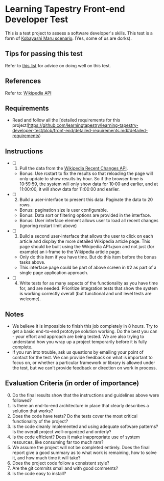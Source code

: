 # Learning Tapestry Front-end Developer Test

This is a test project to assess a software developer's skills. This test is a form of [Kobayashi Maru scenario](https://en.wikipedia.org/wiki/Kobayashi_Maru). (Yes, some of us are dorks).

## Tips for passing this test
Refer to [this list](https://github.com/learningtapestry/learning-tapestry-developer-test/blob/front-end/detailed-requirements.md#tips-for-passing-this-test) for advice on doing well on this test.

## References

Refer to: [Wikipedia API](https://www.mediawiki.org/wiki/API:Main_page)

## Requirements

- Read and follow all the [detailed requirements for this project(https://github.com/learningtapestry/learning-tapestry-developer-test/blob/front-end/detailed-requirements.md#detailed-requirements)

## Instructions

- [ ] 1) Pull the data from the [Wikipedia Recent Changes API](https://en.wikipedia.org/w/api.php?action=query&list=recentchanges&format=json&rcstart=2019-08-29T10:59:20Z&rcnamespace=0&rcshow=!minor%7C!bot%7C!anon%7C!redirect&rclimit=500&rcdir=newer).

    - Bonus: Use rcstart to fix the results so that reloading the page will only update to show results by hour. So if the browser time is 10:59:59, the system will only show data for 10:00 and earlier, and at 11:00:00, it will show data for 11:00:00 and earlier.

- [ ] 2) Build a user-interface to present this data. Paginate the data to 20 rows. 
    - Bonus: pagination size is user configurable. 
    - Bonus: Data sort or filtering options are provided in the interface.
    - Bonus: User interface element allows user to load all recent changes (ignoring rcstart limit above)

- [ ] 3) Build a second user-interface that allows the user to click on each article and display the more detailed Wikipedia article page. This page should be built using the Wikipedia API+json and not just (for example) an i-frame to the Wikipedia article page. 
    - Only do this item if you have time. But do this item before the bonus tasks above.
    - This interface page could be part of above screen in #2 as part of a single page application approach. 

- [ ] 4) Write tests for as many aspects of the functionality as you have time for, and are needed. Prioritize integration tests that show the system is working correctly overall (but functional and unit level tests are welcome).

## Notes

- We believe it is impossible to finish this job completely in 8 hours. Try to get a basic end-to-end prototype solution working. Do the best you can - your effort and approach are being tested. We are also trying to understand how you wrap up a project temporarily before it is fully complete.
- If you run into trouble, ask us questions by emailing your point of contact for the test. We can provide feedback on what is important to focus on, or whether a particular framework or library is allowed under the test, but we can't provide feedback or direction on work in process.

## Evaluation Criteria (in order of importance)

0. Do the final results show that the instructions and guidelines above were followed?
1. Is there an end-to-end architecture in place that clearly describes a solution that works?
2. Does the code have tests? Do the tests cover the most critical functionality of the project?
3. Is the code cleanly implemented and using adequate software patterns? Is the overall project well-organized and orderly?
4. Is the code efficient? Does it make inappropriate use of system resources, like consuming far too much ram?
5. We assume the project will not be completed entirely. Does the final report give a good summary as to what work is remaining, how to solve it, and how much time it will take?
6. Does the project code follow a consistent style?
7. Are the git commits small and with good comments?
8. Is the code easy to install?
